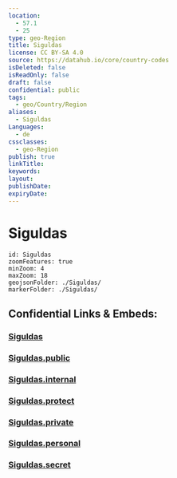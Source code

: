 ```yaml
---
location:
  - 57.1
  - 25
type: geo-Region
title: Siguldas
license: CC BY-SA 4.0
source: https://datahub.io/core/country-codes
isDeleted: false
isReadOnly: false
draft: false
confidential: public
tags:
  - geo/Country/Region
aliases:
  - Siguldas
Languages:
  - de
cssclasses:
  - geo-Region
publish: true
linkTitle:
keywords:
layout:
publishDate:
expiryDate:
---
```


# Siguldas

```leaflet
id: Siguldas
zoomFeatures: true 
minZoom: 4 
maxZoom: 18
geojsonFolder: ./Siguldas/
markerFolder: ./Siguldas/
```


## Confidential Links & Embeds: 

### [Siguldas](/_Standards/Earth/Continent/Europe/Europe~North/Latvia/Counties/Siguldas.md) 

### [Siguldas.public](/_public/Earth/Continent/Europe/Europe~North/Latvia/Counties/Siguldas.public.md) 

### [Siguldas.internal](/_internal/Earth/Continent/Europe/Europe~North/Latvia/Counties/Siguldas.internal.md) 

### [Siguldas.protect](/_protect/Earth/Continent/Europe/Europe~North/Latvia/Counties/Siguldas.protect.md) 

### [Siguldas.private](/_private/Earth/Continent/Europe/Europe~North/Latvia/Counties/Siguldas.private.md) 

### [Siguldas.personal](/_personal/Earth/Continent/Europe/Europe~North/Latvia/Counties/Siguldas.personal.md) 

### [Siguldas.secret](/_secret/Earth/Continent/Europe/Europe~North/Latvia/Counties/Siguldas.secret.md)

